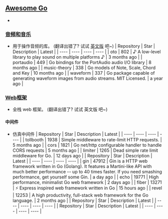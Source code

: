## [Awesome Go](#awesome-go)
* 
### [音频和音乐](#音频和音乐)
* 用于操作音频的库。 (翻译出错了? 试试 [英文版](README_EN.md#audio-and-music) 吧~)
| Repository | Star | Description | Latest |
| ---- | ---- | ---- | ---- |
| oto | 802 | ♪ A low-level library to play sound on multiple platforms ♪ | 3 months ago |
 | portaudio | 449 | Go bindings for the PortAudio audio I/O library | 8 months ago |
 | music-theory | 338 | Go models of Note, Scale, Chord and Key | 10 months ago |
 | waveform | 337 | Go package capable of generating waveform images from audio streams. MIT Licensed. | a year ago |
 ### [Web框架](#Web框架)
* 全栈 web 框架。 (翻译出错了? 试试 英文版 吧~)
#### 中间件
* 仿真中间件
| Repository | Star | Description | Latest |
| ---- | ---- | ---- | ---- |
| tollbooth | 1938 | Simple middleware to rate-limit HTTP requests. | 5 months ago |
 | cors | 1821 | Go net/http configurable handler to handle CORS requests | 5 months ago |
 | limiter | 1265 | Dead simple rate limit middleware for Go. | 12 days ago |
 | Repository | Star | Description | Latest |
| ---- | ---- | ---- | ---- |
| gin | 47912 | Gin is a HTTP web framework written in Go (Golang). It features a Martini-like API with much better performance -- up to 40 times faster. If you need smashing performance, get yourself some Gin. | a day ago |
 | echo | 19771 | High performance, minimalist Go web framework | 2 days ago |
 | fiber | 13271 | ⚡️ Express inspired web framework written in Go | 15 hours ago |
 | revel | 12253 | A high productivity, full-stack web framework for the Go language. | 2 months ago |
 | Repository | Star | Description | Latest |
| ---- | ---- | ---- | ---- |
| Repository | Star | Description | Latest |
| ---- | ---- | ---- | ---- |
